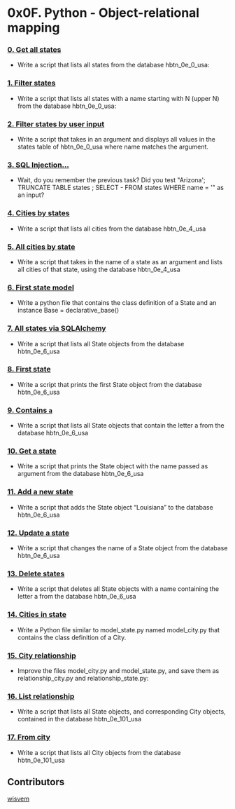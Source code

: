# 0x0F. Python - Object-relational mapping

### [0. Get all states](./0-select_states.py)
- Write a script that lists all states from the database hbtn_0e_0_usa: 

### [1. Filter states](./1-filter_states.py)
- Write a script that lists all states with a name starting with N (upper N) from the database hbtn_0e_0_usa: 

### [2. Filter states by user input](./2-my_filter_states.py)
- Write a script that takes in an argument and displays all values in the states table of hbtn_0e_0_usa where name matches the argument.

### [3. SQL Injection...](./3-my_safe_filter_states.py)
- Wait, do you remember the previous task? Did you test "Arizona'; TRUNCATE TABLE states ; SELECT - FROM states WHERE name = '" as an input?

### [4. Cities by states](./4-cities_by_state.py)
- Write a script that lists all cities from the database hbtn_0e_4_usa 

### [5. All cities by state](./5-filter_cities.py)
- Write a script that takes in the name of a state as an argument and lists all cities of that state, using the database hbtn_0e_4_usa 

### [6. First state model](./model_state.py)
-  Write a python file that contains the class definition of a State and an instance Base = declarative_base()

### [7. All states via SQLAlchemy](./7-model_state_fetch_all.py)
- Write a script that lists all State objects from the database hbtn_0e_6_usa 

### [8. First state](./8-model_state_fetch_first.py)
- Write a script that prints the first State object from the database hbtn_0e_6_usa 

### [9. Contains `a`](./9-model_state_filter_a.py)
- Write a script that lists all State objects that contain the letter a from the database hbtn_0e_6_usa 

### [10. Get a state](./10-model_state_my_get.py)
- Write a script that prints the State object with the name passed as argument from the database hbtn_0e_6_usa 

### [11. Add a new state](./11-model_state_insert.py)
- Write a script that adds the State object “Louisiana” to the database hbtn_0e_6_usa 

### [12. Update a state](./12-model_state_update_id_2.py)
- Write a script that changes the name of a State object from the database hbtn_0e_6_usa 

### [13. Delete states](./13-model_state_delete_a.py)
- Write a script that deletes all State objects with a name containing the letter a from the database hbtn_0e_6_usa 

### [14. Cities in state](./model_city.py)
- Write a Python file similar to model_state.py named model_city.py that contains the class definition of a City.

### [15. City relationship](./relationship_city.py)
- Improve the files model_city.py and model_state.py, and save them as relationship_city.py and relationship_state.py:

### [16. List relationship](./101-relationship_states_cities_list.py)
- Write a script that lists all State objects, and corresponding City objects, contained in the database hbtn_0e_101_usa 

### [17. From city](./102-relationship_cities_states_list.py)
- Write a script that lists all City objects from the database hbtn_0e_101_usa 

## Contributors
[wisvem](https://github.com/wisvem)
